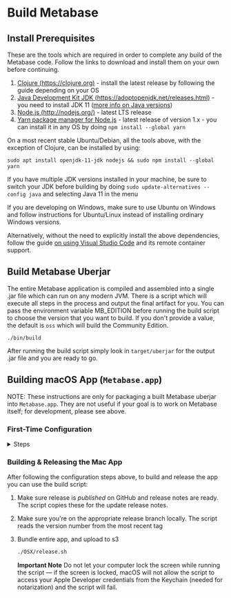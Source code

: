 # Build Metabase

## Install Prerequisites

These are the tools which are required in order to complete any build of the Metabase code. Follow the links to download and install them on your own before continuing.

1. [Clojure (https://clojure.org)](https://clojure.org/guides/getting_started) - install the latest release by following the guide depending on your OS
2. [Java Development Kit JDK (https://adoptopenjdk.net/releases.html)](https://adoptopenjdk.net/releases.html) - you need to install JDK 11 ([more info on Java versions](./operations-guide/java-versions.md))
3. [Node.js (http://nodejs.org/)](http://nodejs.org/) - latest LTS release
4. [Yarn package manager for Node.js](https://yarnpkg.com/) - latest release of version 1.x - you can install it in any OS by doing `npm install --global yarn`

On a most recent stable Ubuntu/Debian, all the tools above, with the exception of Clojure, can be installed by using:

```
sudo apt install openjdk-11-jdk nodejs && sudo npm install --global yarn
```
If you have multiple JDK versions installed in your machine, be sure to switch your JDK before building by doing `sudo update-alternatives --config java` and selecting Java 11 in the menu

If you are developing on Windows, make sure to use Ubuntu on Windows and follow instructions for Ubuntu/Linux instead of installing ordinary Windows versions.

Alternatively, without the need to explicitly install the above dependencies, follow the guide [on using Visual Studio Code](developers-guide-vscode.md) and its remote container support.

## Build Metabase Uberjar

The entire Metabase application is compiled and assembled into a single .jar file which can run on any modern JVM. There is a script which will execute all steps in the process and output the final artifact for you. You can pass the environment variable MB_EDITION before running the build script to choose the version that you want to build. If you don't provide a value, the default is `oss` which will build the Community Edition.

    ./bin/build

After running the build script simply look in `target/uberjar` for the output .jar file and you are ready to go.

## Building macOS App (`Metabase.app`)

NOTE: These instructions are only for packaging a built Metabase uberjar into `Metabase.app`. They are not useful if your goal is to work on Metabase itself; for development, please see above.

### First-Time Configuration

<details>
<summary>
Steps
</summary>

#### Building

The following steps need to be done before building the Mac App:

1. Install XCode.

1. Add a JRE to the `/path/to/metabase/repo/OSX/Metabase/jre`

   You must acquire a copy of a JRE (make sure you get a JRE rather than JDK) and move it to the correct location in the Mac App source directory so it can be included as part of the Mac App. To ship Java applications as Mac Apps, you must ship them with their own JRE. In this case we want to get a JRE from somewhere (more on this below) and move the `Contents/Home` directory from the JRE archive into `OSX/Metabase/jre`. (`OSX/Metabase` already exists inside the `metabase/metabase` repo.)

   <details><summary>Option 1: Download from AdoptOpenJDK (currently broken -- do not use)</summary>

    You can download a copy of a JRE from https://adoptopenjdk.net/releases.html?jvmVariant=hotspot — make sure you download a JRE rather than JDK. Move the `Contents/Home` directory from the JRE archive into `OSX/Metabase/jre`. (`OSX/Metabase` already exists inside the `metabase/metabase` repo.) For example:

   ```bash
   # IMPORTANT -- DO NOT COPY THIS -- THIS JRE DOESN'T WORK
   cd /path/to/metabase/repo
   wget https://github.com/AdoptOpenJDK/openjdk11-binaries/releases/download/jdk-11.0.8%2B10/OpenJDK11U-jre_x64_mac_hotspot_11.0.8_10.tar.gz
   tar -xzvf OpenJDK11U-jre_x64_mac_hotspot_11.0.8_10.tar.gz
   mv jdk-11.0.8+10-jre/Contents/Home OSX/Metabase/jre
   ```

   **VERY IMPORTANT!**

   Make sure the JRE version you use is one that is known to work successfully with notarization. We have found out the one linked above does not work.
   I have found a nightly build that *does* work, but it's no longer available for download. Cam has a copy of a JRE that is known to work. Refer to Option 2.

   If you get notarization errors like

   > The executable does not have the hardened runtime enabled.

   (Referring to files in `Metabase.app/Contents/Resources/jre/bin/`) then use a different build of the JRE.

   Assuming the OpenJDK folks have resolved this issue going forward, you are fine to use whatever the latest JRE version available is. I have been using the HotSpot JRE instead of the OpenJ9 one but it ultimately shouldn't make a difference.
   </details>

   <details><summary>Option 2: Ask Cam for known working JRE</summary>

    Have Cam ZIP up their `/path/to/metabase/repo/OSX/Metabase/jre` folder and send it to you. Don't try Option 1 until we know the issues are fixed
    </details>
   
1. Copy Metabase uberjar to OSX resources dir (only needed for testing build in Xcode)
   
    Normally the release script does this for you automatically, but for purposes of making sure things are working at this point independently of the release script you should do this yourself just this once. Download a Metabase uberjar from `https://downloads.metabase.com` and copy it to the `Resources` directory:

    ```bash
    cp /path/to/metabase.jar OSX/Resources/metabase.jar
    ```

At this point, you should try opening up the Xcode project and building the Mac App in Xcode by clicking the run button. The app should build and launch at this point. If it doesn't, ask Cam for help!

#### Releasing

The following steps are prereqs for *releasing* the Mac App:

1)  Install XCode command-line tools. In `Xcode` > `Preferences` > `Locations` select your current Xcode version in the `Command Line Tools` drop-down.

1)  Install AWS command-line client (if needed)

    ```bash
    brew install awscli
    ```

1)  Configure AWS Credentials for `metabase` profile (used to upload artifacts to S3)

    You'll need credentials that give you permission to write the metabase-osx-releases S3 bucket.
    You just need the access key ID and secret key; use the defaults for locale and other options.

    ```bash
    aws configure --profile metabase
    ```

1)  Obtain a copy of the private key for signing app updates (ask Cam) and put a copy of it at `OSX/dsa_priv.pem`

    ```bash
    cp /path/to/private/key.pem OSX/dsa_priv.pem
    ```

1)  Add `Apple Developer ID Application Certificate` to your computer's keychain.

    1) Generate a Certificate Signing Request from the Keychain Access app.

        1) `Keychain Access` > `Certificate Assistant` > `Request a Certificate From a Certificate Authority`.

        1) Enter the email associated with your Apple Developer account.

        1) Leave "CA Email Address" blank

        1) Choose "Save to Disk"

    1) Have Cam go to [the Apple Developer Site](https://developer.apple.com/account/mac/certificate/) and generate a `Developer ID Application` certificate for you by uploading the Certificate Signing Request you creating in the last step.

    1) Load the generated certificate on your computer.

1)  Export your Apple ID for building the app as `METABASE_MAC_APP_BUILD_APPLE_ID`. (This Apple ID must be part of the Metabase org in the Apple developer site. Ask Cam to add you if it isn't.)

    ```bash
    #  Add this to .zshrc or .bashrc
    export METABASE_MAC_APP_BUILD_APPLE_ID=my_email@whatever.com
    ```

1)  Create an App-Specific password for the Apple ID in the previous step

    1.  Go to https://appleid.apple.com/account/manage then `Security` > `App-Specific Passwords` > `Generate Password`

    1.  Store the password in Keychain

        ```bash
        xcrun altool \
        --store-password-in-keychain-item "METABASE_MAC_APP_BUILD_PASSWORD" \
        -u "$METABASE_MAC_APP_BUILD_APPLE_ID" \
        -p <secret_password>
        ```

1) Install Clojure CLI. See [the instructions on
clojure.org](https://www.clojure.org/guides/getting_started) for more details.

    ```bash
    brew install clojure/tools/clojure
    ```

</details>

### Building & Releasing the Mac App

After following the configuration steps above, to build and release the app you can use the build script:

1. Make sure release is *published* on GitHub and release notes are ready. The script copies these for the update release notes.

1. Make sure you're on the appropriate release branch locally. The script reads the version number from the most recent tag

1. Bundle entire app, and upload to s3

   ```bash
   ./OSX/release.sh
   ```

   **Important Note** Do not let your computer lock the screen while running the script — if the screen is locked, macOS will not allow the script to access your Apple Developer credentials from the Keychain (needed for notarization) and the script will fail.
